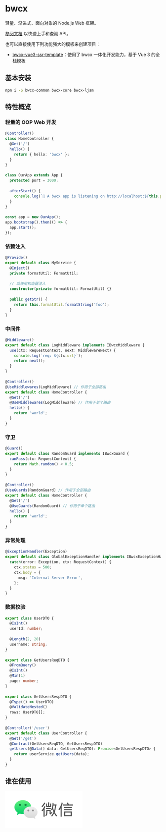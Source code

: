 # bwcx

轻量、渐进式、面向对象的 Node.js Web 框架。

[参阅文档](https://bwcxjs.github.io/bwcx/) 以快速上手和查阅 API。

也可以直接使用下列功能强大的模板来创建项目：
- [bwcx-vue3-ssr-template](https://github.com/bwcxjs/bwcx-vue3-ssr-template)：使用了 bwcx 一体化开发能力，基于 Vue 3 的全栈模板

## 基本安装

```sh
npm i -S bwcx-common bwcx-core bwcx-ljsm
```

## 特性概览

### 轻量的 OOP Web 开发

```typescript
@Controller()
class HomeController {
  @Get('/')
  hello() {
    return { hello: 'bwcx' };
  }
}

class OurApp extends App {
  protected port = 3000;

  afterStart() {
    console.log(`🚀 A bwcx app is listening on http://localhost:${this.port}`);
  }
}

const app = new OurApp();
app.bootstrap().then(() => {
  app.start();
});
```

### 依赖注入

```typescript
@Provide()
export default class MyService {
  @Inject()
  private formatUtil: FormatUtil;

  // 或使用构造器注入
  constructor(private formatUtil: FormatUtil) {}

  public getStr() {
    return this.formatUtil.formatString('foo');
  }
}
```

### 中间件

```typescript
@Middleware()
export default class LogMiddleware implements IBwcxMiddleware {
  use(ctx: RequestContext, next: MiddlewareNext) {
    console.log(`req: ${ctx.url}`);
    return next();
  }
}

@Controller()
@UseMiddlewares(LogMiddleware) // 作用于全部路由
export default class HomeController {
  @Get('/')
  @UseMiddlewares(LogMiddleware) // 作用于单个路由
  hello() {
    return 'world';
  }
}
```

### 守卫

```typescript
@Guard()
export default class RandomGuard implements IBwcxGuard {
  canPass(ctx: RequestContext) {
    return Math.random() < 0.5;
  }
}

@Controller()
@UseGuards(RandomGuard) // 作用于全部路由
export default class HomeController {
  @Get('/')
  @UseGuards(RandomGuard) // 作用于单个路由
  hello() {
    return 'world';
  }
}
```

### 异常处理

```typescript
@ExceptionHandler(Exception)
export default class GlobalExceptionHandler implements IBwcxExceptionHandler {
  catch(error: Exception, ctx: RequestContext) {
    ctx.status = 500;
    ctx.body = {
      msg: 'Internal Server Error',
    };
  }
}
```

### 数据校验

```typescript
export class UserDTO {
  @IsInt()
  userId: number;

  @Length(2, 20)
  username: string;
}

export class GetUsersReqDTO {
  @FromQuery()
  @IsInt()
  @Min(1)
  page: number;
}

export class GetUsersRespDTO {
  @Type(() => UserDTO)
  @ValidateNested()
  rows: UserDTO[];
}

@Controller('/user')
export default class UserController {
  @Get('/get')
  @Contract(GetUsersReqDTO, GetUsersRespDTO)
  getUsers(@Data() data: GetUsersReqDTO): Promise<GetUsersRespDTO> {
    return userService.getUsers(data);
  }
}
```

## 谁在使用

<img src="./assets/logo-WeChat.png" style="width: 250px" alt="logo-wechat" />
